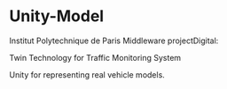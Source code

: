 # Unity-Model
 
Institut Polytechnique de Paris Middleware projectDigital:

Twin Technology for Traffic Monitoring System

Unity for representing real vehicle models.

